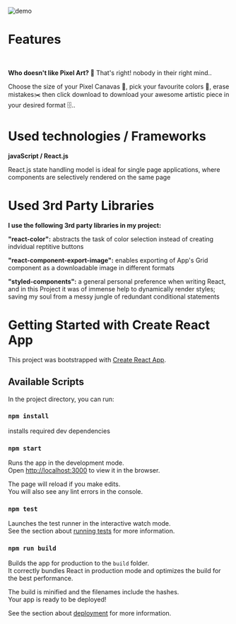 ![demo](demo.gif)

# Features

<br/>

**Who doesn't like Pixel Art?	:bricks:**
That's right! nobody in their right mind..

Choose the size of your Pixel Canavas :straight_ruler:, pick your favourite colors :basket:, erase mistakes:scissors: then click download to download your awesome artistic piece in your desired format	:file_cabinet:..

# Used technologies / Frameworks
**javaScript / React.js**

React.js state handling model is ideal for single page applications, where components are selectively rendered on the same page

# Used 3rd Party Libraries
**I use the following 3rd party libraries in my project:**

**"react-color":** abstracts the task of color selection instead of creating indvidual reptitive buttons

**"react-component-export-image":** enables exporting of App's Grid component as a downloadable image in different formats

**"styled-components":** a general personal preference when writing React, and in this Project it was of immense help to dynamically render styles;
 saving my soul from a messy jungle of redundant conditional statements
 
# Getting Started with Create React App

This project was bootstrapped with [Create React App](https://github.com/facebook/create-react-app).

## Available Scripts

In the project directory, you can run:

### `npm install`
installs required dev dependencies

### `npm start`

Runs the app in the development mode.\
Open [http://localhost:3000](http://localhost:3000) to view it in the browser.

The page will reload if you make edits.\
You will also see any lint errors in the console.

### `npm test`

Launches the test runner in the interactive watch mode.\
See the section about [running tests](https://facebook.github.io/create-react-app/docs/running-tests) for more information.

### `npm run build`

Builds the app for production to the `build` folder.\
It correctly bundles React in production mode and optimizes the build for the best performance.

The build is minified and the filenames include the hashes.\
Your app is ready to be deployed!

See the section about [deployment](https://facebook.github.io/create-react-app/docs/deployment) for more information.
